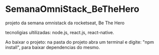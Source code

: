 # SemanaOmniStack_BeTheHero
projeto da semana omnistack da rocketseat, Be The Hero

tecnoligias ultilizadas: 
node.js,
react.js,
react-native.

Ao baixar o projeto:
na pasta do projeto abra um terminal e digite: "npm install", para baixar dependencias do mesmo.

